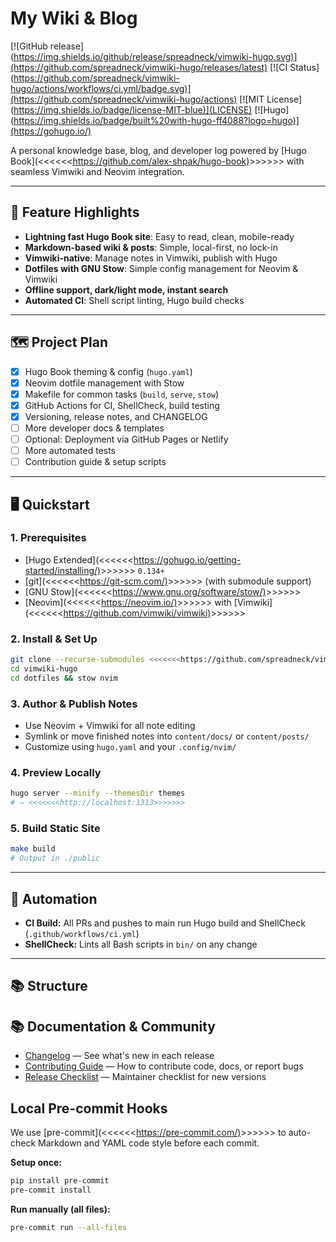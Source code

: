 # My Wiki & Blog

[![GitHub release](<https://img.shields.io/github/release/spreadneck/vimwiki-hugo.svg)](https://github.com/spreadneck/vimwiki-hugo/releases/latest)>
[![CI Status](<https://github.com/spreadneck/vimwiki-hugo/actions/workflows/ci.yml/badge.svg)](https://github.com/spreadneck/vimwiki-hugo/actions)>
[![MIT License](<https://img.shields.io/badge/license-MIT-blue)](LICENSE)>
[![Hugo](<https://img.shields.io/badge/built%20with-hugo-ff4088?logo=hugo)](https://gohugo.io/)>

A personal knowledge base, blog, and developer log powered by [Hugo Book](<<<<<<<https://github.com/alex-shpak/hugo-book)>>>>>>> with seamless Vimwiki and Neovim integration.

---

## 🚀 Feature Highlights

- **Lightning fast Hugo Book site**: Easy to read, clean, mobile-ready
- **Markdown-based wiki & posts**: Simple, local-first, no lock-in
- **Vimwiki-native**: Manage notes in Vimwiki, publish with Hugo
- **Dotfiles with GNU Stow**: Simple config management for Neovim & Vimwiki
- **Offline support, dark/light mode, instant search**
- **Automated CI**: Shell script linting, Hugo build checks

---

## 🗺️ Project Plan

- [x] Hugo Book theming & config (`hugo.yaml`)
- [x] Neovim dotfile management with Stow
- [x] Makefile for common tasks (`build`, `serve`, `stow`)
- [x] GitHub Actions for CI, ShellCheck, build testing
- [x] Versioning, release notes, and CHANGELOG
- [ ] More developer docs & templates
- [ ] Optional: Deployment via GitHub Pages or Netlify
- [ ] More automated tests
- [ ] Contribution guide & setup scripts

---

## 🖥️ Quickstart

### 1. Prerequisites

- [Hugo Extended](<<<<<<<https://gohugo.io/getting-started/installing/)>>>>>>> `0.134+`
- [git](<<<<<<<https://git-scm.com/)>>>>>>> (with submodule support)
- [GNU Stow](<<<<<<<https://www.gnu.org/software/stow/)>>>>>>>
- [Neovim](<<<<<<<https://neovim.io/)>>>>>>> with [Vimwiki](<<<<<<<https://github.com/vimwiki/vimwiki)>>>>>>>

### 2. Install & Set Up

```sh
git clone --recurse-submodules <<<<<<<https://github.com/spreadneck/vimwiki-hugo.git>>>>>>>
cd vimwiki-hugo
cd dotfiles && stow nvim
```

### 3. Author & Publish Notes

- Use Neovim + Vimwiki for all note editing
- Symlink or move finished notes into `content/docs/` or `content/posts/`
- Customize using `hugo.yaml` and your `.config/nvim/`

### 4. Preview Locally

```sh
hugo server --minify --themesDir themes
# ⇒ <<<<<<<http://localhost:1313>>>>>>>
```

### 5. Build Static Site

```sh
make build
# Output in ./public
```

---

## 🤖 Automation

- **CI Build:** All PRs and pushes to main run Hugo build and ShellCheck (`.github/workflows/ci.yml`)
- **ShellCheck:** Lints all Bash scripts in `bin/` on any change

---

## 📚 Structure

## 📚 Documentation & Community

- [Changelog](./CHANGELOG.md) — See what's new in each release
- [Contributing Guide](./CONTRIBUTING.md) — How to contribute code, docs, or report bugs
- [Release Checklist](./RELEASE_CHECKLIST.md) — Maintainer checklist for new versions

## Local Pre-commit Hooks

We use [pre-commit](<<<<<<<https://pre-commit.com/)>>>>>>> to auto-check Markdown and YAML code style before each commit.

**Setup once:**

```sh
pip install pre-commit
pre-commit install
```

**Run manually (all files):**

```sh
pre-commit run --all-files
```
